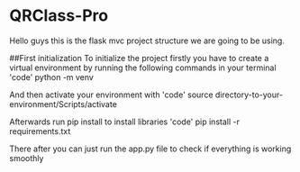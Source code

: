 # QRClass-Pro
Hello guys this is the flask mvc project structure we are going to be using. 

##First initialization
To initialize the project firstly you have to create a virtual environment by running the following commands in your terminal
'code' python -m venv 

And then activate your environment with 
'code'  source directory-to-your-environment/Scripts/activate

Afterwards run pip install to install libraries 
'code' pip install -r requirements.txt

There after you can just run the app.py file to check if everything is working smoothly 
